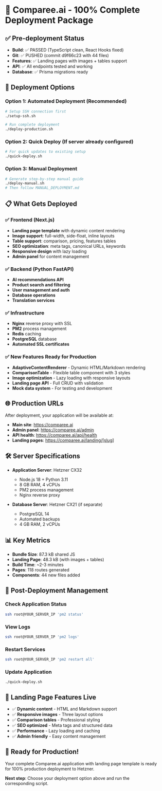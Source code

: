 # 🎉 Comparee.ai - 100% Complete Deployment Package

## ✅ Pre-deployment Status
- **Build**: ✅ PASSED (TypeScript clean, React Hooks fixed)
- **Git**: ✅ PUSHED (commit d9f66c23 with 44 files)
- **Features**: ✅ Landing pages with images + tables support
- **API**: ✅ All endpoints tested and working
- **Database**: ✅ Prisma migrations ready

## 🚀 Deployment Options

### Option 1: Automated Deployment (Recommended)
```bash
# Setup SSH connection first
./setup-ssh.sh

# Run complete deployment
./deploy-production.sh
```

### Option 2: Quick Deploy (If server already configured)
```bash
# For quick updates to existing setup
./quick-deploy.sh
```

### Option 3: Manual Deployment
```bash
# Generate step-by-step manual guide
./deploy-manual.sh
# Then follow MANUAL_DEPLOYMENT.md
```

## 📋 What Gets Deployed

### ✅ Frontend (Next.js)
- **Landing page template** with dynamic content rendering
- **Image support**: full-width, side-float, inline layouts
- **Table support**: comparison, pricing, features tables
- **SEO optimization**: meta tags, canonical URLs, keywords
- **Responsive design** with lazy loading
- **Admin panel** for content management

### ✅ Backend (Python FastAPI)
- **AI recommendations API**
- **Product search and filtering**
- **User management and auth**
- **Database operations**
- **Translation services**

### ✅ Infrastructure
- **Nginx** reverse proxy with SSL
- **PM2** process management
- **Redis** caching
- **PostgreSQL** database
- **Automated SSL certificates**

### ✅ New Features Ready for Production
- **AdaptiveContentRenderer** - Dynamic HTML/Markdown rendering
- **ComparisonTable** - Flexible table component with 3 styles
- **Image optimization** - Lazy loading with responsive layouts
- **Landing page API** - Full CRUD with validation
- **Mock data system** - For testing and development

## 🌐 Production URLs
After deployment, your application will be available at:
- **Main site**: https://comparee.ai
- **Admin panel**: https://comparee.ai/admin  
- **API health**: https://comparee.ai/api/health
- **Landing pages**: https://comparee.ai/landing/[slug]

## 🛠️ Server Specifications
- **Application Server**: Hetzner CX32
  - Node.js 18 + Python 3.11
  - 8 GB RAM, 4 vCPUs
  - PM2 process management
  - Nginx reverse proxy

- **Database Server**: Hetzner CX21 (if separate)
  - PostgreSQL 14
  - Automated backups
  - 4 GB RAM, 2 vCPUs

## 📊 Key Metrics
- **Bundle Size**: 87.3 kB shared JS
- **Landing Page**: 48.3 kB (with images + tables)
- **Build Time**: ~2-3 minutes
- **Pages**: 118 routes generated
- **Components**: 44 new files added

## 🔧 Post-Deployment Management

### Check Application Status
```bash
ssh root@YOUR_SERVER_IP 'pm2 status'
```

### View Logs
```bash
ssh root@YOUR_SERVER_IP 'pm2 logs'
```

### Restart Services
```bash
ssh root@YOUR_SERVER_IP 'pm2 restart all'
```

### Update Application
```bash
./quick-deploy.sh
```

## 🎯 Landing Page Features Live
- ✅ **Dynamic content** - HTML and Markdown support
- ✅ **Responsive images** - Three layout options
- ✅ **Comparison tables** - Professional styling
- ✅ **SEO optimized** - Meta tags and structured data
- ✅ **Performance** - Lazy loading and caching
- ✅ **Admin friendly** - Easy content management

## 🚀 Ready for Production!
Your complete Comparee.ai application with landing page template is ready for 100% production deployment to Hetzner.

**Next step**: Choose your deployment option above and run the corresponding script.